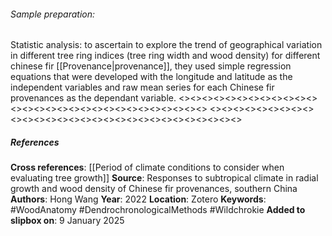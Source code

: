 ###### Sample preparation: 
Statistic analysis: to ascertain to explore the trend of geographical variation in different tree ring indices (tree ring width and wood density) for different chinese fir [[Provenance|provenance]], they used simple regression equations that were developed with the longitude and latitude as the independent variables and raw mean series for each Chinese fir provenances as the dependant variable.
<><><><><><><><><><><><><><><><><><><><><><><><><><><><><>
<><><><><><><><><><><><><><><><><><><><><><><><><><><><><>
##### References
**Cross references**: 
[[Period of climate conditions to consider when evaluating tree growth]]
**Source**: Responses to subtropical climate in radial growth and wood density of Chinese fir provenances, southern China
**Authors**: Hong Wang
**Year**: 2022
**Location**: Zotero
**Keywords**: #WoodAnatomy #DendrochronologicalMethods #Wildchrokie 
**Added to slipbox on**: 9 January 2025
